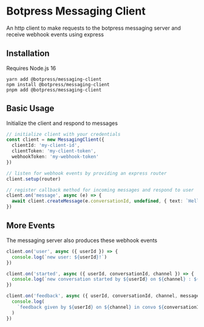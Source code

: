 # Botpress Messaging Client

An http client to make requests to the botpress messaging server and receive webhook events using express

## Installation

Requires Node.js 16

```
yarn add @botpress/messaging-client
npm install @botpress/messaging-client
pnpm add @botpress/messaging-client
```

## Basic Usage

Initialize the client and respond to messages

```ts
// initialize client with your credentials
const client = new MessagingClient({
  clientId: 'my-client-id',
  clientToken: 'my-client-token',
  webhookToken: 'my-webhook-token'
})

// listen for webhook events by providing an express router
client.setup(router)

// register callback method for incoming messages and respond to user
client.on('message', async (e) => {
  await client.createMessage(e.conversationId, undefined, { text: `Hello I'm a bot!` })
})
```

## More Events

The messaging server also produces these webhook events

```ts
client.on('user', async ({ userId }) => {
  console.log(`new user: ${userId}!`)
})

client.on('started', async ({ userId, conversationId, channel }) => {
  console.log(`new conversation started by ${userId} on ${channel} : ${conversationId}!`)
})

client.on('feedback', async ({ userId, conversationId, channel, messageId, feedback }) => {
  console.log(
    `feedback given by ${userId} on ${channel} in convo ${conversationId} on message ${messageId} : ${feedback}!`
  )
})
```
